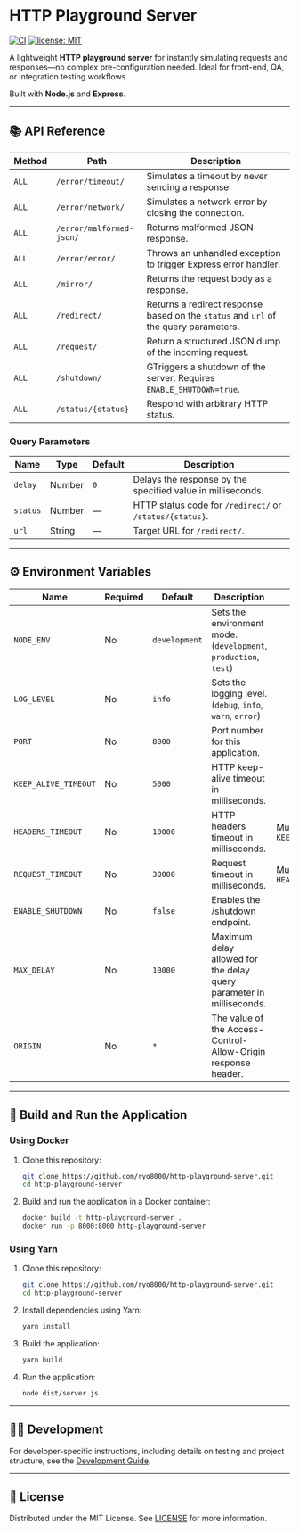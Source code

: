 # HTTP Playground Server

[![CI](https://github.com/ryo8000/http-playground-server/actions/workflows/node.js.yml/badge.svg)](https://github.com/ryo8000/http-playground-server/actions/workflows/node.js.yml)
[![license: MIT](https://img.shields.io/badge/license-MIT-blue.svg)](LICENSE)

A lightweight **HTTP playground server** for instantly simulating requests and responses—no complex pre-configuration needed. Ideal for front-end, QA, or integration testing workflows.

Built with **Node.js** and **Express**.

---

## 📚 API Reference

| Method | Path                     | Description                                                                          |
| ------ | ------------------------ | ------------------------------------------------------------------------------------ |
| `ALL`  | `/error/timeout/`        | Simulates a timeout by never sending a response.                                     |
| `ALL`  | `/error/network/`        | Simulates a network error by closing the connection.                                 |
| `ALL`  | `/error/malformed-json/` | Returns malformed JSON response.                                                     |
| `ALL`  | `/error/error/`          | Throws an unhandled exception to trigger Express error handler.                      |
| `ALL`  | `/mirror/`               | Returns the request body as a response.                                              |
| `ALL`  | `/redirect/`             | Returns a redirect response based on the `status` and `url` of the query parameters. |
| `ALL`  | `/request/`              | Return a structured JSON dump of the incoming request.                               |
| `ALL`  | `/shutdown/`             | GTriggers a shutdown of the server. Requires `ENABLE_SHUTDOWN=true`.                 |
| `ALL`  | `/status/{status}`       | Respond with arbitrary HTTP status.                                                  |

### Query Parameters

| Name     | Type   | Default | Description                                                 |
| -------- | ------ | ------- | ----------------------------------------------------------- |
| `delay`  | Number | `0`     | Delays the response by the specified value in milliseconds. |
| `status` | Number | —       | HTTP status code for `/redirect/` or `/status/{status}`.    |
| `url`    | String | —       | Target URL for `/redirect/`.                                |

---

## ⚙️ Environment Variables

| Name                 | Required | Default       | Description                                                          | Notes                          |
| -------------------- | -------- | ------------- | -------------------------------------------------------------------- | ------------------------------ |
| `NODE_ENV`           | No       | `development` | Sets the environment mode. (`development`, `production`, `test`)     |                                |
| `LOG_LEVEL`          | No       | `info`        | Sets the logging level. (`debug`, `info`, `warn`, `error`)           |                                |
| `PORT`               | No       | `8000`        | Port number for this application.                                    |                                |
| `KEEP_ALIVE_TIMEOUT` | No       | `5000`        | HTTP keep-alive timeout in milliseconds.                             |                                |
| `HEADERS_TIMEOUT`    | No       | `10000`       | HTTP headers timeout in milliseconds.                                | Must be > `KEEP_ALIVE_TIMEOUT` |
| `REQUEST_TIMEOUT`    | No       | `30000`       | Request timeout in milliseconds.                                     | Must be > `HEADERS_TIMEOUT`    |
| `ENABLE_SHUTDOWN`    | No       | `false`       | Enables the /shutdown endpoint.                                      |                                |
| `MAX_DELAY`          | No       | `10000`       | Maximum delay allowed for the delay query parameter in milliseconds. |                                |
| `ORIGIN`             | No       | `*`           | The value of the Access-Control-Allow-Origin response header.        |                                |

---

## 🚀 Build and Run the Application

### Using Docker

1. Clone this repository:

   ```bash
   git clone https://github.com/ryo8000/http-playground-server.git
   cd http-playground-server
   ```

2. Build and run the application in a Docker container:

   ```bash
   docker build -t http-playground-server .
   docker run -p 8000:8000 http-playground-server
   ```

### Using Yarn

1. Clone this repository:

   ```bash
   git clone https://github.com/ryo8000/http-playground-server.git
   cd http-playground-server
   ```

2. Install dependencies using Yarn:

   ```bash
   yarn install
   ```

3. Build the application:

   ```bash
   yarn build
   ```

4. Run the application:

   ```bash
   node dist/server.js
   ```

---

## 🧑‍💻 Development

For developer-specific instructions, including details on testing and project structure, see the [Development Guide](./docs/DEVELOPMENT_GUIDE.md).

---

## 📜 License

Distributed under the MIT License. See [LICENSE](./LICENSE) for more information.
